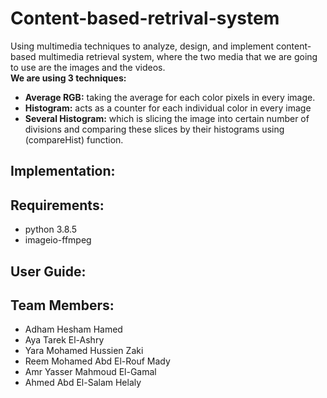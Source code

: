 # Content-based-retrival-system
Using multimedia techniques to analyze, design, and implement content-based multimedia retrieval system, where the two media that we are going to use are the images and the videos.  
**We are using 3 techniques:**
 * **Average RGB:** taking the average for each color pixels in every image.
 * **Histogram:** acts as a counter for each individual color in every image
 * **Several Histogram:** which is slicing the image into certain number of divisions and comparing these slices by their histograms using (compareHist) function.


## Implementation:


## Requirements:
 * python 3.8.5
 * imageio-ffmpeg
 

## User Guide:

## Team Members:
  * Adham Hesham Hamed 
  * Aya Tarek El-Ashry
  * Yara Mohamed Hussien Zaki 
  * Reem Mohamed Abd El-Rouf Mady
  * Amr Yasser Mahmoud El-Gamal
  * Ahmed Abd El-Salam Helaly
